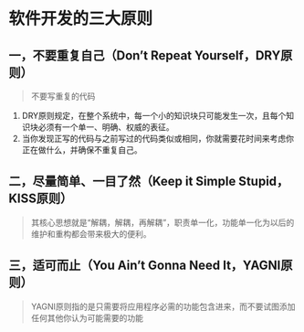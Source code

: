 # 软件开发的三大原则
## 一，不要重复自己（Don’t Repeat Yourself，DRY原则）
> 不要写重复的代码

1. DRY原则规定，在整个系统中，每一个小的知识块只可能发生一次，且每个知识块必须有一个单一、明确、权威的表征。
2. 当你发现正写的代码与之前写过的代码类似或相同，你就需要花时间来考虑你正在做什么，并确保不重复自己。

## 二，尽量简单、一目了然（Keep it Simple Stupid，KISS原则）
> 其核心思想就是“解耦，解耦，再解耦”，职责单一化，功能单一化为以后的维护和重构都会带来极大的便利。

## 三，适可而止（You Ain’t Gonna Need It，YAGNI原则）
> YAGNI原则指的是只需要将应用程序必需的功能包含进来，而不要试图添加任何其他你认为可能需要的功能